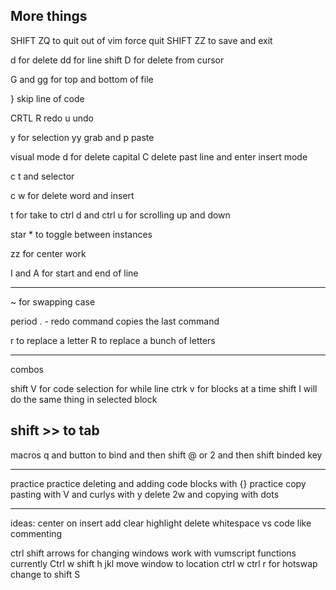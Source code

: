 ## More things
SHIFT ZQ to quit out of vim force quit
SHIFT ZZ to save and exit

d for delete dd for line
shift D for delete from cursor


G and gg for top and bottom of file

} skip line of code

CRTL R redo u undo

y for selection yy grab and p paste

visual mode d for delete capital C delete past line and enter insert mode

c t and selector 

c w for delete word and insert

t for take to 
ctrl d and ctrl u for scrolling up and down

star * to toggle between instances

zz for center work

I and A for start and end of line

------------
~ for swapping case

period . - redo command
copies the last command

r to replace a letter
R to replace a bunch of letters

----
combos

shift V for code selection for while line
ctrk v for blocks at a time
shift I will do the same thing in selected block

shift >> to tab 
-----
macros
q and button to bind and then shift @ or 2 and then shift binded key



------------
practice
practice deleting and adding code blocks with {}
practice copy pasting with V and curlys
with y
delete 2w and copying with dots


--------------
ideas:
center on insert
add clear highlight
delete whitespace
vs code like commenting

ctrl shift arrows for changing windows
work with vumscript functions
currently Ctrl w shift h jkl move window to location
ctrl w  ctrl r for hotswap change to shift S
